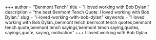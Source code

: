 +++
author = "Benmont Tench"
title = "I loved working with Bob Dylan."
description = "the best Benmont Tench Quote: I loved working with Bob Dylan."
slug = "i-loved-working-with-bob-dylan"
keywords = "I loved working with Bob Dylan.,benmont tench,benmont tench quotes,benmont tench quote,benmont tench sayings,benmont tench saying,quotes, sayings,quote, saying, motivation"
+++
I loved working with Bob Dylan.
